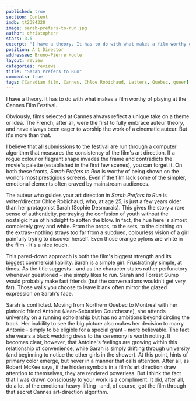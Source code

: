```yaml
---
published: true
section: Content
imdb: tt2384328
image: sarah-prefers-to-run.jpg
author: christopherr
stars: 3.5
excerpt: "I have a theory. It has to do with what makes a film worthy of playing at the Cannes Film Festival."
position: Art Director
addressee: Bruno-Pierre Houle
layout: review
categories: reviews
title: "Sarah Prefers to Run"
comments: true
tags: [Canadian film, Cannes, Chloe Robichaud, Letters, Quebec, queer]
---
```

I have a theory. It has to do with what makes a film worthy of playing at the Cannes Film Festival.

Obviously, films selected at Cannes always reflect a unique take on a theme or idea. The French, after all, were the first to fully embrace auteur theory, and have always been eager to worship the work of a cinematic auteur. But it's more than that.  

I believe that all submissions to the festival are run through a computer algorithm that measures the consistency of the film's art direction. If a rogue colour or flagrant shape invades the frame and contradicts the movie's palette (established in the first few scenes), you can forget it. On both these fronts, _Sarah Prefers to Run_ is worthy of being shown on the world's most prestigious screens. Even if the film lack some of the simpler, emotional elements often craved by mainstream audiences.

The auteur who guides your art direction in _Sarah Prefers to Run_ is writer/director Chloe Robichaud, who, at age 25, is just a few years older than her protagonist Sarah (Sophie Desmarais). This gives the story a rare sense of authenticity, portraying the confusion of youth without the nostalgic hue of hindsight to soften the blow. In fact, the hue here is almost completely grey and white. From the props, to the sets, to the clothing on the extras--nothing strays too far from a subdued, colourless vision of a girl painfully trying to discover herself. Even those orange pylons are white in the film - it's a nice touch.

This pared-down approach is both the film's biggest strength and its biggest commercial liability. Sarah is a simple girl. Frustratingly simple, at times. As the title suggests - and as the character states rather perfunctory whenever questioned - she simply likes to run. Sarah and Forrest Gump would probably make fast friends (but the conversations wouldn't get very far). Those walls you choose to leave blank often mirror the glazed expression on Sarah's face.

Sarah is conflicted. Moving from Northern Quebec to Montreal with her platonic friend Antoine (Jean-Sebastien Courchesne), she attends university on a running scholarship but has no ambitions beyond circling the track. Her inability to see the big picture also makes her decision to marry Antonie - simply to be eligible for a special grant - more believable.  The fact she wears a black wedding dress to the ceremony is worth noting. It becomes clear, however, that Antoine's feelings are growing within this relationship of convenience, while Sarah is simply drifting through university (and beginning to notice the other girls in the shower). At this point, hints of primary color emerge, but never in a manner that calls attention. After all, as Robert McKee says, if the hidden symbols in a film's art direction draw attention to themselves, they are rendered powerless. But I think the fact that I was drawn consciously to your work is a compliment. It did, after all, do a lot of the emotional heavy-lifting--and, of course, got the film through that secret Cannes art-direction algorithm.

